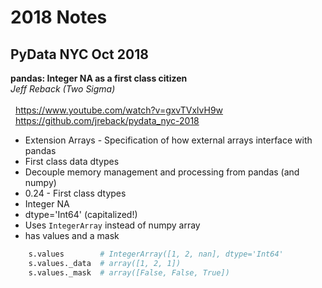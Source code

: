 # 2018 Notes

## PyData NYC Oct 2018

**pandas: Integer NA as a first class citizen**
<br/>_Jeff Reback (Two Sigma)_<br/>
<br/>&nbsp;&nbsp;https://www.youtube.com/watch?v=gxvTVxlvH9w
<br/>&nbsp;&nbsp;https://github.com/jreback/pydata_nyc-2018

 - Extension Arrays - Specification of how external arrays interface with pandas
  - First class data dtypes
  - Decouple memory management and processing from pandas (and numpy)
 - 0.24 - First class dtypes
  - Integer NA
   - dtype='Int64' (capitalized!)
   - Uses `IntegerArray` instead of numpy array
   - has values and a mask
```python
    s.values        # IntegerArray([1, 2, nan], dtype='Int64'
    s.values._data  # array([1, 2, 1])
    s.values._mask  # array([False, False, True])
```
 

